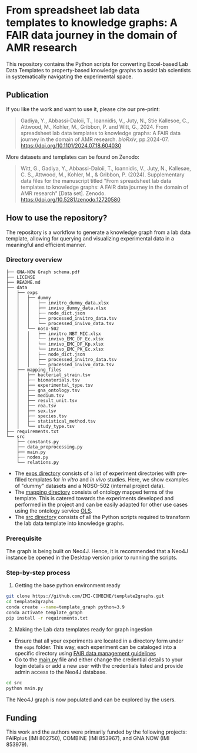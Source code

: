 # From spreadsheet lab data templates to knowledge graphs: A FAIR data journey in the domain of AMR research

This repository contains the Python scripts for converting Excel-based Lab Data Templates to property-based knowledge graphs to assist lab scientists in systematically navigating the experimental space.

## Publication

If you like the work and want to use it, please cite our pre-print:
> Gadiya, Y., Abbassi-Daloii, T., Ioannidis, V., Juty, N., Stie Kallesoe, C., Attwood, M., Kohler, M., Gribbon, P. and Witt, G., 2024. From spreadsheet lab data templates to knowledge graphs: A FAIR data journey in the domain of AMR research. _bioRxiv_, pp.2024-07. https://doi.org/10.1101/2024.07.18.604030

More datasets and templates can be found on Zenodo:
> Witt, G., Gadiya, Y., Abbassi-Daloii, T., Ioannidis, V., Juty, N., Kallesøe, C. S., Attwood, M., Kohler, M., & Gribbon, P. (2024). Supplementary data files for the manuscript titled "From spreadsheet lab data templates to knowledge graphs: A FAIR data journey in the domain of AMR research" [Data set]. Zenodo. https://doi.org/10.5281/zenodo.12720580

## How to use the repository?

The repository is a workflow to generate a knowledge graph from a lab data template, allowing for querying and visualizing experimental data in a meaningful and efficient manner.

### Directory overview

```
├── GNA-NOW Graph schema.pdf
├── LICENSE
├── README.md
├── data
│   ├── exps
│   │   ├── dummy
│   │   │   ├── invitro_dummy_data.xlsx
│   │   │   ├── invivo_dummy_data.xlsx
│   │   │   ├── node_dict.json
│   │   │   ├── processed_invitro_data.tsv
│   │   │   └── processed_invivo_data.tsv
│   │   └── noso-502
│   │   │   ├── invitro_NBT_MIC.xlsx
│   │   │   └── invivo_EMC_DF_Ec.xlsx
│   │   │   └── invivo_EMC_DF_Kp.xlsx
│   │   │   └── invivo_EMC_PK_Ec.xlsx
│   │   │   ├── node_dict.json
│   │   │   ├── processed_invitro_data.tsv
│   │   │   └── processed_invivo_data.tsv
│   ├── mapping_files
│   │   ├── bacterial_strain.tsv
│   │   ├── biomaterials.tsv
│   │   ├── experimental_type.tsv
│   │   ├── gna_ontology.tsv
│   │   ├── medium.tsv
│   │   ├── result_unit.tsv
│   │   ├── roa.tsv
│   │   ├── sex.tsv
│   │   ├── species.tsv
│   │   ├── statistical_method.tsv
│   │   └── study_type.tsv
├── requirements.txt
└── src
    ├── constants.py
    ├── data_preprocessing.py
    ├── main.py
    ├── nodes.py
    └── relations.py
```

* The [exps directory](data/exps/) consists of a list of experiment directories with pre-filled templates for *in vitro* and *in vivo* studies. Here, we show examples of "dummy" datasets and a NOSO-502 (internal project data).
* The [mapping directory](data/mapping_files/) consists of ontology mapped terms of the template. This is catered towards the experiments developed and performed in the project and can be easily adapted for other use cases using the ontology service [OLS](https://www.ebi.ac.uk/ols4).
* The [src directory](src/) consists of all the Python scripts required to transform the lab data template into knowledge graphs.

### Prerequisite

The graph is being built on Neo4J. Hence, it is recommended that a Neo4J instance be opened in the Desktop version prior to running the scripts.

### Step-by-step process

1. Getting the base python environment ready
```bash
git clone https://github.com/IMI-COMBINE/template2graphs.git
cd template2graphs
conda create --name=template_graph python=3.9
conda activate template_graph
pip install -r requirements.txt
```

2. Making the Lab data templates ready for graph ingestion
* Ensure that all your experiments are located in a directory form under the `exps` folder. This way, each experiment can be cataloged into a specific directory using [FAIR data management guidelines](https://rdmkit.elixir-europe.org/data_organisation)
* Go to the [main.py](src/main.py) file and either change the credential details to your login details or add a new user with the credentials listed and provide admin access to the Neo4J database.
```bash
cd src
python main.py
```

The Neo4J graph is now populated and can be explored by the users.

## Funding
This work and the authors were primarily funded by the following projects: FAIRplus (IMI 802750), COMBINE (IMI 853967), and GNA NOW (IMI 853979).

